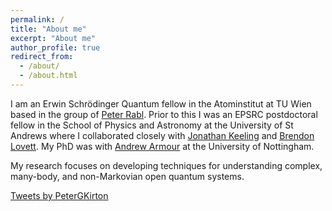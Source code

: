 ```yaml
---
permalink: /
title: "About me"
excerpt: "About me"
author_profile: true
redirect_from: 
  - /about/
  - /about.html
---
```


<p>I am an Erwin Schr&ouml;dinger Quantum fellow in the Atominstitut at TU Wien based in the group of <a href="https://ati.tuwien.ac.at//research_areas/quantum_optics_theory/research/EN/">Peter Rabl</a>.
Prior to this I was an EPSRC postdoctoral fellow in the School of Physics and Astronomy at the University of St Andrews where I collaborated closely with <a href="https://www.st-andrews.ac.uk/~jmjk/">Jonathan Keeling</a> and <a href="https://www.st-andrews.ac.uk/~bwl4">Brendon Lovett</a>. 
My PhD was with <a href="https://www.nottingham.ac.uk/~ppxada/">Andrew Armour</a> at the University of Nottingham.</p>

<p>My research focuses on developing techniques for understanding complex, many-body, and non-Markovian open quantum systems. </p>


<a class="twitter-timeline" data-width="550" href="https://twitter.com/PeterGKirton?ref_src=twsrc%5Etfw">Tweets by PeterGKirton</a> <script async src="https://platform.twitter.com/widgets.js" charset="utf-8"></script>  



